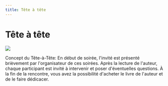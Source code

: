 ```yaml
---
title: Tête à tête
---
```


Tête à tête
===========

[![](/images/c3bf65c928.jpg)](index.php?eID=tx_cms_showpic&file=uploads%2Fpics%2FCoin_lecture_01.jpg&md5=01155fdd4f3adf82762e5105f412d6c5884f40d0&parameters[0]=YTo0OntzOjU6IndpZHRoIjtzOjQ6IjgwMG0iO3M6NjoiaGVpZ2h0IjtzOjQ6IjYw&parameters[1]=MG0iO3M6NzoiYm9keVRhZyI7czo0MToiPGJvZHkgc3R5bGU9Im1hcmdpbjowOyBi&parameters[2]=YWNrZ3JvdW5kOiNmZmY7Ij4iO3M6NDoid3JhcCI7czozNzoiPGEgaHJlZj0iamF2&parameters[3]=YXNjcmlwdDpjbG9zZSgpOyI%2BIHwgPC9hPiI7fQ%3D%3D)

Concept du Tête-à-Tête: En début de soirée, l'invité est présenté brièvement par l'organisateur de ces soirées. Après la lecture de l'auteur, chaque participant est invité à intervenir et poser d'éventuelles questions. À la fin de la rencontre, vous avez la possibilité d'acheter le livre de l'auteur et de le faire dédicacer.

 
